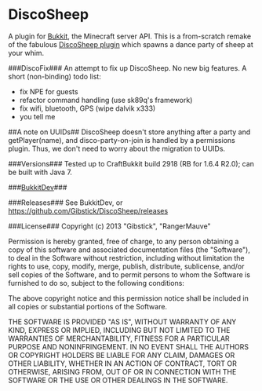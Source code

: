 DiscoSheep
==========

A plugin for [Bukkit](http://bukkit.org/), the Minecraft server API. This is a from-scratch remake of the fabulous [DiscoSheep plugin](http://forums.bukkit.org/threads/inactive-fun-discosheep-v0-3-uninvited-guesssts-permissions-and-source-code-522.7106/) which spawns a dance party of sheep at your whim. 

###DiscoFix###
An attempt to fix up DiscoSheep. No new big features. A short (non-binding) todo list:
* fix NPE for guests
* refactor command handling (use sk89q's framework) 
* fix wifi, bluetooth, GPS (wipe dalvik x333)
* you tell me

##A note on UUIDs##
DiscoSheep doesn't store anything after a party and getPlayer(name), and disco-party-on-join is handled by a permissions plugin. Thus, we don't need to worry about the migration to UUIDs.

###Versions###
Tested up to CraftBukkit build 2918 (RB for 1.6.4 R2.0); can be built with Java 7.

###[BukkitDev](http://dev.bukkit.org/bukkit-plugins/superdiscosheep/)###

###Releases###
See BukkitDev, or https://github.com/Gibstick/DiscoSheep/releases

###License###
Copyright (c) 2013 "Gibstick", "RangerMauve"

Permission is hereby granted, free of charge, to any person obtaining a copy
of this software and associated documentation files (the "Software"), to deal
in the Software without restriction, including without limitation the rights
to use, copy, modify, merge, publish, distribute, sublicense, and/or sell
copies of the Software, and to permit persons to whom the Software is
furnished to do so, subject to the following conditions:

The above copyright notice and this permission notice shall be included in
all copies or substantial portions of the Software.

THE SOFTWARE IS PROVIDED "AS IS", WITHOUT WARRANTY OF ANY KIND, EXPRESS OR
IMPLIED, INCLUDING BUT NOT LIMITED TO THE WARRANTIES OF MERCHANTABILITY,
FITNESS FOR A PARTICULAR PURPOSE AND NONINFRINGEMENT. IN NO EVENT SHALL THE
AUTHORS OR COPYRIGHT HOLDERS BE LIABLE FOR ANY CLAIM, DAMAGES OR OTHER
LIABILITY, WHETHER IN AN ACTION OF CONTRACT, TORT OR OTHERWISE, ARISING FROM,
OUT OF OR IN CONNECTION WITH THE SOFTWARE OR THE USE OR OTHER DEALINGS IN
THE SOFTWARE.
